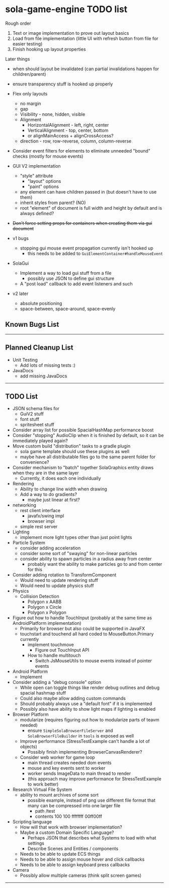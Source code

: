 # sola-game-engine TODO list

Rough order
1. Text or image implementation to prove out layout basics
2. Load from file implementation (little UI with refresh button from file for easier testing)
3. Finish hooking up layout properties

Later things
* when should layout be invalidated (can partial invalidations happen for children/parent)
* ensure transparency stuff is hooked up properly


* Flex only layouts
    * no margin
    * gap
    * Visibility - none, hidden, visible
    * Alignment
        * HorizontalAlignment - left, right, center
        * VerticalAlignment - top, center, bottom
        * or alignMainAccess + alignCrossAccess?
    * direction - row, row-reverse, column, column-reverse

* Consider event filters for elements to eliminate unneeded "bound" checks (mostly for mouse events)
* GUI V2 implementation
    * "style" attribute
        * "layout" options
        * "paint" options
    * any element can have children passed in (but doesn't have to use them)
    * inherit styles from parent? (NO)
    * root "element" of document is full width and height by default and is always defined?
* ~~Don't force setting props for containers when creating them via gui document~~
* v1 bugs
    * stopping gui mouse event propagation currently isn't hooked up
        * this needs to be added to `GuiElementContainer#handleMouseEvent`
* SolaGui
    * Implement a way to load gui stuff from a file
        * possibly use JSON to define gui structure
    * A "post load" callback to add event listeners and such
* v2 later
    * absolute positioning
    * space-between, space-around, space-evenly

## Known Bugs List

-----------------------------------------------------------------------------------------------------------------------

## Planned Cleanup List

* Unit Testing
    * Add lots of missing tests :)
* JavaDocs
    * add missing JavaDocs

-----------------------------------------------------------------------------------------------------------------------

## TODO List

* JSON schema files for
    * GuiV2 stuff
    * font stuff
    * spritesheet stuff
* Consider array list for possible SpacialHashMap performance boost
* Consider "stopping" AudioClip when it is finished by default, so it can be immediately played again?
* Move custom build "distribution" tasks to a gradle plugin
    * sola game template should use these plugins as well
    * maybe have all distributable files go to the same parent folder for convenience?
* Consider mechanism to "batch" together SolaGraphics entity draws when they are in the same layer
    * Currently, it does each one individually
* Rendering
    * Ability to change line width when drawing
    * Add a way to do gradients?
        * maybe just linear at first?
* networking
    * rest client interface
        * javafx/swing impl
        * browser impl
    * simple rest server
* Lighting
    * implement more light types other than just point lights
* Particle System
    * consider adding acceleration
    * consider some sort of "swaying" for non-linear particles
    * consider ability to spawn particles in a radius away from center
        * probably want the ability to make particles go to and from center for this
* Consider adding rotation to TransformComponent
    * Would need to update rendering stuff
    * Would need to update physics stuff
* Physics
    * Collision Detection
        * Polygon x AABB
        * Polygon x Circle
        * Polygon x Polygon
* Figure out how to handle TouchInput (probably at the same time as AndroidPlatform implementation)
    * Primarily for browser but also could be supported in JavaFX
    * touchstart and touchend all hard coded to MouseButton.Primary currently
        * implement touchmove
            * Figure out TouchInput API
        * How to handle multitouch
            * Switch JsMouseUtils to mouse events instead of pointer events
* Android Platform
    * Implement
* Consider adding a "debug console" option
    * While open can toggle things like render debug outlines and debug spacial hashmap stuff
    * Could also maybe allow adding custom commands
    * Should probably always use a "default font" if it is implemented
    * Possibly also have ability to show light maps if lighting is enabled
* Browser Platform
    * modularize (requires figuring out how to modularize parts of teavm needed)
        * ensure `SimpleSolaBrowserFileServer` and `SolaBrowserFileBuilder` in `tools` is exposed as well
    * Improve performance (StressTestExample can't handle a lot of objects)
        * Possibly finish implementing BrowserCanvasRenderer?
    * Consider web worker for game loop
        * main thread creates needed dom events
        * mouse and key events sent to worker
        * worker sends ImageData to main thread to render
        * (this approach may improve performance for StressTestExample to work better)
* Research Virtual File System
    * ability to mount archives of some sort
        * possible example, instead of png use different file format that many can be compressed into one larger file
            * path /test
            * contents 100 100 ffffffff 00ff00ff
* Scripting language
    * How will that work with browser implementation?
    * Maybe a custom Domain Specific Language?
        * Perhaps JSON that describes what Systems to load with what settings
        * Describe Scenes and Entities / components
    * Needs to be able to update ECS things
    * Needs to be able to assign mouse hover and click callbacks
    * Needs to be able to assign keyboard press callbacks
* Camera
    * Possibly allow multiple cameras (think split screen games)

-----------------------------------------------------------------------------------------------------------------------
